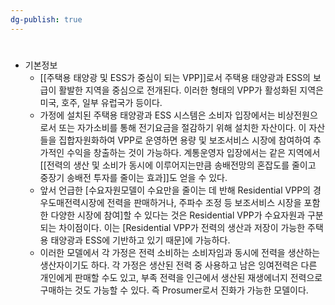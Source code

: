 ```yaml
---
dg-publish: true
---
```

#

- 기본정보
	- [[주택용 태양광 및 ESS가 중심이 되는 VPP]]로서 주택용 태양광과 ESS의 보급이 활발한 지역을 중심으로 전개된다. 이러한 형태의 VPP가 활성화된 지역은 미국, 호주, 일부 유럽국가 등이다. 
	- 가정에 설치된 주택용 태양광과 ESS 시스템은 소비자 입장에서는 비상전원으로서 또는 자가소비를 통해 전기요금을 절감하기 위해 설치한 자산이다. 이 자산들을 집합자원화하여 VPP로 운영하면 용량 및 보조서비스 시장에 참여하여 추가적인 수익을 창출하는 것이 가능하다. 계통운영자 입장에서는 같은 지역에서 [[전력의 생산 및 소비가 동시에 이루어지는만큼 송배전망의 혼잡도를 줄이고 중장기 송배전 투자를 줄이는 효과]]도 얻을 수 있다.
	- 앞서 언급한 [수요자원모델이 수요만을 줄이는 데 반해 Residential VPP의 경우도매전력시장에 전력을 판매하거나, 주파수 조정 등 보조서비스 시장을 포함한 다양한 시장에 참여]할 수 있다는 것은 Residential VPP가 수요자원과 구분되는 차이점이다. 이는 [Residential VPP가 전력의 생산과 저장이 가능한 주택용 태양광과 ESS에 기반하고 있기 때문]에 가능하다.
	- 이러한 모델에서 각 가정은 전력 소비하는 소비자임과 동시에 전력을 생산하는 생산자이기도 하다. 각 가정은 생산된 전력 중 사용하고 남은 잉여전력은 다른 개인에게 판매할 수도 있고, 부족 전력을 인근에서 생산된 재생에너지 전력으로 구매하는 것도 가능할 수 있다. 즉 Prosumer로서 진화가 가능한 모델이다.


